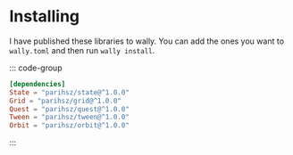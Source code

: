 # Installing

I have published these libraries to wally. You can add the ones you want to `wally.toml` and then run `wally install`.

::: code-group

```toml [wally.toml]
[dependencies]
State = "parihsz/state@^1.0.0"
Grid = "parihsz/grid@^1.0.0"
Quest = "parihsz/quest@^1.0.0"
Tween = "parihsz/tween@^1.0.0"
Orbit = "parihsz/orbit@^1.0.0"
```

:::